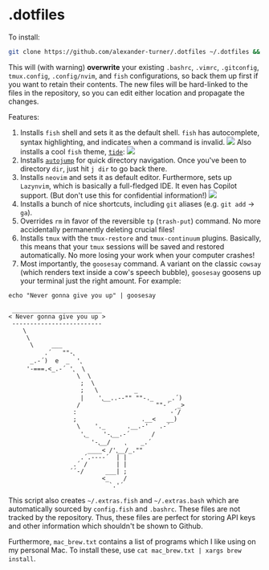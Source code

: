 # .dotfiles
To install:
```bash
git clone https://github.com/alexander-turner/.dotfiles ~/.dotfiles && cd ~/.dotfiles && bash setup.sh
```

This will (with warning) **overwrite** your existing `.bashrc`, `.vimrc`, `.gitconfig`, `tmux.config`, `.config/nvim`, and `fish` configurations, so back them up first if you want to retain their contents. The new files will be hard-linked to the files in the repository, so you can edit either location and propagate the changes.

Features:
1. Installs `fish` shell and sets it as the default shell. `fish` has autocomplete, syntax highlighting, and indicates when a command is invalid. 
![](https://fishshell.com/assets/img/screenshots/autosuggestion.png)
Also installs a cool `fish` theme, [`tide`](https://github.com/IlanCosman/tide): 
![](https://github.com/IlanCosman/tide/raw/assets/images/header.png)
2. Installs [`autojump`](https://github.com/wting/autojump) for quick directory navigation. Once you've been to directory `dir`, just hit `j dir` to go back there. 
3. Installs `neovim` and sets it as default editor. Furthermore, sets up `Lazynvim`, which is basically a full-fledged IDE. It even has Copilot support. (But don't use this for confidential information!)
![](https://user-images.githubusercontent.com/292349/213447056-92290767-ea16-430c-8727-ce994c93e9cc.png)
4. Installs a bunch of nice shortcuts, including `git` aliases (e.g. `git add` -> `ga`). 
5. Overrides `rm` in favor of the reversible `tp` (`trash-put`) command. No more accidentally permanently deleting crucial files!
6. Installs `tmux` with the `tmux-restore` and `tmux-continuum` plugins. Basically, this means that your `tmux` sessions will be saved and restored automatically. No more losing your work when your computer crashes!
7. Most importantly, the `goosesay` command. A variant on the classic `cowsay` (which renders text inside a cow's speech bubble), `goosesay` goosens up your terminal just the right amount. For example:
```fish
echo "Never gonna give you up" | goosesay 
```
```
 _________________________ 
< Never gonna give you up >
 ------------------------- 
    \ 
     \ 
      \     ___
          .´   ""-⹁
      _.-´)  e  _  '⹁
     '-===.<_.-´ '⹁  \
                   \  \
                    ;  \
                    ;   \          _
                    |    '⹁__..--"" ""-._    _.´)
                   /                     ""-´  _>
                  :                          -´/
                  ;                  .__<   __)
                   \    '._      .__.-'   .-´
                    '⹁_    '-⹁__.-´      /
                       '-⹁__/    ⹁    _.´
                      ____< /'⹁__/_.""
                    .´.----´  | |
                  .´ /        | |
                 ´´-/      ___| ;
                          <_    /
                            `.'´
```

This script also creates `~/.extras.fish` and `~/.extras.bash` which are automatically sourced by `config.fish` and `.bashrc`. These files are not tracked by the repository. Thus, these files are perfect for storing API keys and other information which shouldn't be shown to Github.

Furthermore, `mac_brew.txt` contains a list of programs which I like using on my personal Mac. To install these, use `cat mac_brew.txt | xargs brew install`.
